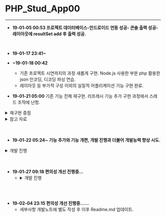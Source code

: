# PHP_Stud_App00


* * *
  - __19-01-05 00:53 프로젝트 데이터베이스-안드로이드 연동 성공- 콘솔 출력 성공- 레이아웃에 resultSet add 후 출력 성공.__ 
<br />

  - __19-01-17 23:41~__ 
  - __~19-01-18 00:42__
    - 기존 프로젝트 시연까지의 과정 새롭게 구현. Node.js 사용한 부분 php 활용한 json 인코딩, 디코딩 파싱 연습.
    - 레이아웃 등 부가적 구성 이외의 실질적 어플리케이션 기능 구현 완료. <br />
    
  - __19-01-21 05:00__ 기존 기능 전체 재구현. 리프레시 기능 추가 구현 과정에서 스레드 조작에 난항.
<details><summary>재구현 중점</summary><div markdown="1">

|문제점|해결방식|
|--|--|
|자바 코드에서 생성된 버튼 조작 어려움|xml에서 버튼 생성-자바 코드에서 R, R.id 활용해 버튼 정의 후 조작|
|새로고침 기능 부적절|데이터 커넥팅 스레드로 구현, 스레드 활용한 새로고침 기능 구현---스레드 실행, 정지 기능 활용 미흡|
```java
for (; i > 36; i--) {
            Button b = new Button(this);
            b.setText("" + i);
            b.setId(i);
            b.setTextSize(10);
            LinearLayout.LayoutParams params = new LinearLayout.LayoutParams(70, LinearLayout.LayoutParams.WRAP_CONTENT);
            params.setMargins(2, 2, 2, 2);
            b.setLayoutParams(params);
            intent=new Intent(this,activity_desktop.class);
            b.setOnClickListener(new View.OnClickListener() {
                @Override
                public void onClick(View v) {
                    startActivityForResult(intent,1);
                }
            });
            layout8.addView(b);
            if (i % 2 == 1) {
                TextView t = new TextView((this));
                layout8.addView(t);
            }
            btnarray[btncount] = b;
            pcstatus(btnarray[btncount], status[btncount]);
            btncount++;
            b.setGravity(1);
        }
```
총 42개의 버튼 , 분단 구별을 위한 공백 텍스트뷰 혹은 Margin값 생성.

__재구현 코드__
```html
<Button
                android:id="@+id/pc6"
                android:layout_width="15pt"
                android:layout_height="wrap_content"
                android:text="pc_6"
                android:layout_weight="1"
                android:textSize="5pt"/>
```
```java
for(;i<42;i++) {
            pcA[i]=(Button)findViewById(pcId[i]);
            statusA[i]=Integer.parseInt(s[i+1]);
            pcstatus(pcA[i],statusA[i]);
            pcA[i].setOnClickListener(new View.OnClickListener() {
                final int j=i;
                @Override
                public void onClick(View v) {
                    intent.putExtra("pc_Number",pcA[j].getText());
                    startActivityForResult(intent, 1);
                }
            });
        }
```
__변환 필요점__
```java
int i;
/
/
/
i=0;
        for(;i<42;i++) {
            pcA[i].setOnClickListener(new View.OnClickListener() {
                @Override
                public void onClick(View v) {
                    intent.putExtra("pc_Number",pcA[i].getText());
                    startActivityForResult(intent, 1);
                }
            });
        }
해당 코드의 문제는 onClickListener의 정의에 사용한 i로 인해 발생. 

"Variable '...' is accessed from within inner class, needs to be declared final"
런타임 에러를 회피하기 위해 outer class 변수 i 사용, 위와 같은 코드로
pcA 배열 버튼들의 onClickListener를 정의한 경우 모든 pcA 배열 버튼들은
클릭 이벤트가 발생할 경우 현재 i의 값을 호출해 이벤트 처리.
위의 코드를 실행할 경우 i의 값은 42.
이 경우 모든 pcA 배열의 버튼들은 클릭될 경우 pcA[42].getText()를 실행하게 됨.

sol 1-외부 메소드 활용
public void popUpClick(Button b) {
        b.setOnClickListener(new View.OnClickListener() {
            @Override
            public void onClick(View v) {
                intent.putExtra("pc_Number",b.getText());
                startActivityForResult(intent, 1);
            }
        });
    }
과 같이 개별 버튼이나 버튼 배열을 메소드 매개변수로 보내 온클릭리스너 정의

sol 2-각각 새로운 final 변수 활용
for(;i<42;i++) {
            pcA[i]=(Button)findViewById(pcId[i]);
            statusA[i]=Integer.parseInt(s[i+1]);
            pcstatus(pcA[i],statusA[i]);
            pcA[i].setOnClickListener(new View.OnClickListener() {
                final int j=i;
                @Override
                public void onClick(View v) {
                    intent.putExtra("pc_Number",pcA[j].getText());
                    startActivityForResult(intent, 1);
                }
            });
        }
        
/*등 다양한 시도를 해봤지만 실패. 간단한 해답이 있을듯도 하지만 현재로썬
각 버튼들에 각자의 온클릭리스너를 정의해주는 방법밖엔 없는듯*/
헛지랄이였고 코드 잘못써서 안된거.
sol 2 방법으로 구현.
__버튼을 this로 삼는 리스너 정의?__ inner와 outter 개념을 제대로 알아둬야 
```
</div>
</details>
<details><summary>참고 자료</summary>
  
  - [버튼 클릭이벤트 재구현](http://jizard.tistory.com/9) , [버튼 클릭이벤트 재구현2](https://medium.com/@henen/%EB%B9%A0%EB%A5%B4%EA%B2%8C-%EB%B0%B0%EC%9A%B0%EB%8A%94-%EC%95%88%EB%93%9C%EB%A1%9C%EC%9D%B4%EB%93%9C-clickevent%EB%A5%BC-%EB%A7%8C%EB%93%9C%EB%8A%94-3%EA%B0%80%EC%A7%80-%EB%B0%A9%EB%B2%95-annoymous-class-%EC%9D%B5%EB%AA%85-%ED%81%B4%EB%9E%98%EC%8A%A4-implements-1b1fbe1a74c0)
  
  
  - __[Reflection 활용한 메소드 가져오기](http://www.mkyong.com/java/how-to-use-reflection-to-call-java-method-at-runtime/),[필드 조작에 사용](https://code.i-harness.com/ko-kr/q/cc780b),[문법 참](http://darkhorizon.tistory.com/290)__

  - [스레드 조작](https://code.i-harness.com/ko-kr/q/1cb672)
  
  - [레이아웃 스타일 활용](http://itpangpang.xyz/289) 이외에도 직접 만든 스타일 개별 적용이나 테마 짜집기 시도해봤으나 실패.
  
  - [인텐트, 액티비티 추가](http://whatisthenext.tistory.com/64) , [인텐트 데이터 전송](https://lx5475.github.io/2016/01/27/android-intent/)

  </ditails>
<details><summary>오류 목록</summary>
  
  __Application Installation Failed-__
  
  Installation failed with message Failed to establish session.
  
  It is possible that this issue is resolved by uninstalling an existing version of the apk 
  
  if it is present, and then re-installing.
  
  WARNING: Uninstalling will remove the application data!

__Solve-__ _http://codedragon.tistory.com/7837_

Step 1: 디바이스 종료

Step 2: AndroidStduio에서 아래와 같이 수행합니다.

메뉴: [Build] >> [Clean Project] >>

메뉴: [Build] >> [ReBuild Project] >>

메뉴: [Build] >> [Build APK(s)] >>

Run

</details>
</details>

<br />
<br />

  - __19-01-22 05:24~ 기능 추가와 기능 개편, 개발 진행과 더불어 개발능력 향상 시도.__
<details><summary>개발 진행</summary><div markdown="1">
  
  |문제점|해결|
  |--|--|
  |새로고침 기능 부적절|데이터 커넥팅 스레드로 구현, 스레드 활용한 새로고침 기능 구현---스레드 실행, 정지 기능 활용 미흡|
  |새로고침 기능 구현에 레이아웃 실행시 생성된 스레드 재사용 시도|새로고침 버튼이 클릭될 시 새로운 URLConnector 생성 후 start하도록--- 성공.|
  ```java
  btn6202.setOnClickListener(new View.OnClickListener() {
            @Override
            public void onClick(View v) {
                i=0;
                URLConnector task = new URLConnector(test);
                task.start();
                try {
                    task.join();
                    System.out.println("waiting... for result");
                } catch (InterruptedException e) {
                    e.printStackTrace();
                }
                String result = task.getResult();
                System.out.println(result);
                task.interrupt();
                String[] s;
                s=result.trim().split("");
                for(;i<42;i++) {
                    statusA[i] = Integer.parseInt(s[i + 1]);
                    pcstatus(pcA[i], statusA[i]);
                }
            }
        });
  ```
  ~ 6:48 현재시간 표기, 갱신 레이아웃 구현 시도(스레드 활용)--- 실패. _handler 사용이 필요한 구현인 듯_
  
  기본 코드 - [현재 시간 출력하기](https://medium.com/@peteryun/android-how-to-print-current-date-and-time-in-java-45b884917c6f)
  
  갱신 시도(스레드, while문 사용) - [스레드 종료](http://www.masterqna.com/android/35826/%EC%95%88%EB%93%9C%EB%A1%9C%EC%9D%B4%EB%93%9C-%EC%8A%A4%EB%A0%88%EB%93%9C-%EC%A2%85%EB%A3%8C-%EC%A7%88%EB%AC%B8)
  
  스레드와 반복문을 사용해 갱신되는 시계 구현 성공, 액티비티 재실행 시 스레드 충돌로 예상되는 오류 발생. _handler_
  
  오류 메세지, 실패 코드
  
  "java.lang.NullPointerException: Attempt to invoke virtual method 'int android.text.Layout.getLineCount()' on a null object reference
        at android.widget.TextView.onMeasure(TextView.java:8628) ....."
  
  ```java
  Date dt = new Date();
    Log.d("DATE",dt.toString());

    SimpleDateFormat full_sdf = new SimpleDateFormat("yyyy-MM-dd, hh:mm:ss a");
    Log.d("DATE",full_sdf.format(dt).toString());

    SimpleDateFormat sdf = new SimpleDateFormat("hh");
    Log.d("DATE",sdf.format(dt).toString()+"시");
    class setDate extends Thread {
        @Override
        public void run() {
            while (!close) {
                dt = new Date();
                now.setText(full_sdf.format(dt).toString());
            }
        }
    }
  ```
   
  웹상 솔루션 활용해 해결 - [Thread + Handler로 현재 시간을 갱신하여 보여주기](http://blog.naver.com/PostView.nhn?blogId=bho7982&logNo=220908514907&parentCategoryNo=&categoryNo=106&viewDate=&isShowPopularPosts=false&from=postView) , [Thread 활용해 갱신](http://www.masterqna.com/android/30459/%EC%95%88%EB%93%9C%EB%A1%9C%EC%9D%B4%EB%93%9C-%ED%98%84%EC%9E%AC%EC%8B%9C%EA%B0%84-%EA%B5%AC%ED%95%98%EA%B8%B0-%EC%8B%9C%EA%B0%84%EC%A7%80%EB%82%98%EA%B2%8C)
  
  ~ 7:49 레이아웃 가시성, 편의성 향상--- drawable , onTouchListener 활용.
  
  - [android 커스텀 xml 둥근버튼 만들기](https://commin.tistory.com/25) , 
  - [버튼 이외 위젯에 클릭효과 구현](https://www.androidpub.com/1596818) , 
  - [버튼 스타일 적용 및 컨트롤](https://m.blog.naver.com/PostView.nhn?blogId=sangrime&logNo=220596277712&proxyReferer=https%3A%2F%2Fwww.google.com%2F) , 
  - [색상, 그라데이션, 테두리, 스타일, 이미지 버튼, 가장자리를 둥글게 만들기](https://withcoding.com/20) , 
  - [안드로이드 이벤트 : 버튼 클릭,롱클릭, 터치](https://bitsoul.tistory.com/13) , 
  - [Java 액티비티에서 Drawable 설정](https://choipandes.kr/23)
  - 결과물 
  <img src="./Screenshot_1548112694.png" alt="drawing" width="432" height="768"/> 
  
  ~ 19-01-22 8:21 Commit...
  </details>

<br />
<br />

  - __19-01-27 09:18 편의성 개선 진행중...__
    - <details><summary>개발 진행</summary><div markdown="1"> [안드로이드 Drawable 활용](https://aroundck.tistory.com/751) <br /> [안드로이드 View 그라데이션](https://kim6kim.tistory.com/3)</details>
  
  <br />
<br />

  - __19-02-04 23:15 편의성 개선 진행중......__
    - 세부사항 개발노트에 별도 작성 후 이후 Readme.md 업데이트.
